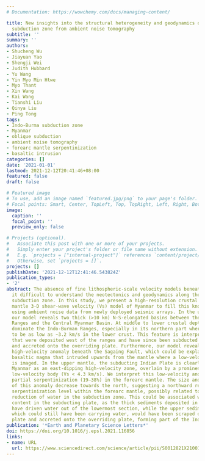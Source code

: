 ```yaml
---
# Documentation: https://wowchemy.com/docs/managing-content/

title: New insights into the structural heterogeneity and geodynamics of the Indo-Burma
  subduction zone from ambient noise tomography
subtitle: ''
summary: ''
authors:
- Shucheng Wu
- Jiayuan Yao
- Shengji Wei
- Judith Hubbard
- Yu Wang
- Yin Myo Min Htwe
- Myo Thant
- Xin Wang
- Kai Wang
- Tianshi Liu
- Qinya Liu
- Ping Tong
tags:
- Indo-Burma subduction zone
- Myanmar
- oblique subduction
- ambient noise tomography
- forearc mantle serpentinization
- basaltic intrusion
categories: []
date: '2021-01-01'
lastmod: 2021-12-12T20:41:46+08:00
featured: false
draft: false

# Featured image
# To use, add an image named `featured.jpg/png` to your page's folder.
# Focal points: Smart, Center, TopLeft, Top, TopRight, Left, Right, BottomLeft, Bottom, BottomRight.
image:
  caption: ''
  focal_point: ''
  preview_only: false

# Projects (optional).
#   Associate this post with one or more of your projects.
#   Simply enter your project's folder or file name without extension.
#   E.g. `projects = ["internal-project"]` references `content/project/deep-learning/index.md`.
#   Otherwise, set `projects = []`.
projects: []
publishDate: '2021-12-12T12:41:46.543824Z'
publication_types:
- '2'
abstract: The absence of fine lithospheric-scale velocity models beneath Myanmar makes
  it difficult to understand the neotectonics and geodynamics along the Indo-Burma
  subduction zone. In this study, we present a high-resolution crustal and uppermost
  mantle 3-D shear-wave velocity (Vs) model of Myanmar to fill this knowledge gap,
  using ambient noise data from newly deployed seismic arrays. In the upper crust,
  our model reveals two thick (>10 km) N-S-elongated basins between the Indo-Burman
  Ranges and the Central Myanmar Basin. At middle to lower crustal depths, low velocities
  dominate the Indo-Burman Ranges, especially in its northern part where Vs is observed
  to be as low as ∼3.2 km/s in the lower crust. This feature is interpreted as sediments
  that were deposited west of the ranges and have since been subducted northeastward
  and accreted onto the overriding plate. Furthermore, our model reveals an N-S trending
  high-velocity anomaly beneath the Sagaing Fault, which could be explained by solidified
  basaltic magma that intruded upwards from the mantle where a low-velocity anomaly
  is imaged. In the upper mantle, the subducting Indian Plate is clearly imaged beneath
  Myanmar as an east-dipping high-velocity zone, overlain by a prominent wedge-shaped
  low-velocity body (Vs < 4.3 km/s). We interpret this low-velocity anomaly to represent
  partial serpentinization (19–38%) in the forearc mantle. The size and amplitude
  of this anomaly decrease towards the north, suggesting a northward reduction in
  serpentinization level within the forearc mantle, possibly related to a northward
  reduction of water in the subduction zone. This could be associated with lower water
  content in the subducting plate, as the thick sediments deposited in the north may
  have driven water out of the lowermost section, while the upper sedimentary section,
  which could still have been carrying water, would have been scraped off of the downgoing
  plate and accreted onto the overriding plate, forming part of the Indo-Burman Range.
publication: '*Earth and Planetary Science Letters*'
doi: https://doi.org/10.1016/j.epsl.2021.116856
links:
- name: URL
  url: https://www.sciencedirect.com/science/article/pii/S0012821X21001151
---
```

